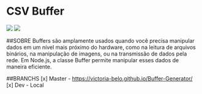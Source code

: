 # CSV Buffer

<p>
    <img src="https://img.shields.io/badge/v18.20.4-NVM?style=flat-square&logo=nvm&logoSize=8A2BE2" />
    <img src="https://img.shields.io/badge/ANDAMENTO-green?logo=github&label=STATUS" />
</p>

##SOBRE Buffers são amplamente usados quando você precisa manipular dados em um nível mais próximo do hardware, como na leitura de arquivos binários, na manipulação de imagens, ou na transmissão de dados pela rede. Em Node.js, a classe Buffer permite manipular esses dados de maneira eficiente.

##BRANCHS
[x] Master - https://victoria-belo.github.io/Buffer-Generator/
[x] Dev - Local


